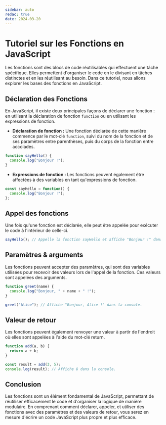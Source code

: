 ```yaml
---
sidebar: auto
redac: true
date: 2024-03-20
---
```


# Tutoriel sur les Fonctions en JavaScript

Les fonctions sont des blocs de code réutilisables qui effectuent une tâche spécifique. Elles permettent d'organiser le code en le divisant en tâches distinctes et en les réutilisant au besoin. Dans ce tutoriel, nous allons explorer les bases des fonctions en JavaScript.

## Déclaration des Fonctions

En JavaScript, il existe deux principales façons de déclarer une fonction : en utilisant la déclaration de fonction `function` ou en utilisant les expressions de fonction.

- **Déclaration de fonction :** Une fonction déclarée de cette manière commence par le mot-clé `function`, suivi du nom de la fonction et de ses paramètres entre parenthèses, puis du corps de la fonction entre accolades.

```javascript
function sayHello() {
  console.log("Bonjour !");
}
```
- **Expressions de fonction :** Les fonctions peuvent également être affectées à des variables en tant qu'expressions de fonction.
```javascript
const sayHello = function() {
  console.log("Bonjour !");
};
```

## Appel des fonctions

Une fois qu'une fonction est déclarée, elle peut être appelée pour exécuter le code à l'intérieur de celle-ci.

```javascript
sayHello(); // Appelle la fonction sayHello et affiche "Bonjour !" dans la console.
```

## Paramètres & arguments

Les fonctions peuvent accepter des paramètres, qui sont des variables utilisées pour recevoir des valeurs lors de l'appel de la fonction. Ces valeurs sont appelées des arguments.

```javascript
function greet(name) {
  console.log("Bonjour, " + name + " !");
}

greet("Alice"); // Affiche "Bonjour, Alice !" dans la console.
```

## Valeur de retour

Les fonctions peuvent également renvoyer une valeur à partir de l'endroit où elles sont appelées à l'aide du mot-clé return.

```javascript
function add(a, b) {
  return a + b;
}

const result = add(3, 5);
console.log(result); // Affiche 8 dans la console.
```

## Conclusion

Les fonctions sont un élément fondamental de JavaScript, permettant de réutiliser efficacement le code et d'organiser la logique de manière modulaire. En comprenant comment déclarer, appeler, et utiliser des fonctions avec des paramètres et des valeurs de retour, vous serez en mesure d'écrire un code JavaScript plus propre et plus efficace.